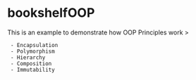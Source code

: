 # bookshelfOOP


This is an example to demonstrate how OOP Principles work >

     - Encapsulation
     - Polymorphism     
     - Hierarchy
     - Composition
     - Immutability




